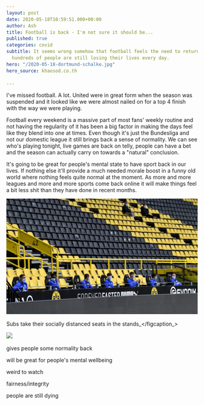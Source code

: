```yaml
---
layout: post
date: 2020-05-18T10:59:51.000+00:00
author: Ash
title: Football is back - I'm not sure it should be...
published: true
categories: covid
subtitle: It seems wrong somehow that football feels the need to return already when
  hundreds of people are still losing their lives every day.
hero: "/2020-05-18-dortmund-schalke.jpg"
hero_source: khaosod.co.th

---
```

I've missed football. A lot. United were in great form when the season was suspended and it looked like we were almost nailed on for a top 4 finish with the way we were playing.

Football every weekend is a massive part of most fans' weekly routine and not having the regularity of it has been a big factor in making the days feel like they blend into one at times. Even though it's just the Bundesliga and not our domestic league it still brings back a sense of normality. We can see who's playing tonight, live games are back on telly, people can have a bet and the season can actually carry on towards a "natural" conclusion.

It's going to be great for people's mental state to have sport back in our lives. If nothing else it'll provide a much needed morale boost in a funny old world where nothing feels quite normal at the moment. As more and more leagues and more and more sports come back online it will make things feel a bit less shit than they have done in recent months.

<picture class="image__full-width"> <img src="/assets/img/2020-05-21-schalke-dortmund-2019-20-mascherine-1400x840.jpg" alt="Covid Subs" /> <figcaption>Subs take their socially distanced seats in the stands_</figcaption_>
</picture>

![](/2020-05-21-schalke-dortmund-2019-20-mascherine-1400x840.jpg)

gives people some normality back

will be great for people's mental wellbeing

weird to watch

fairness/integrity

people are still dying